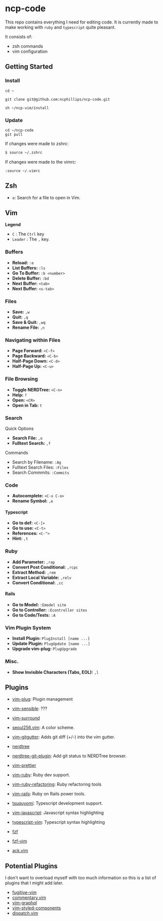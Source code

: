 # ncp-code 

This repo contains everything I need for editing code. It is currently 
made to make working with `ruby` and `typescript` quite pleasant. 

It consists of:

* zsh commands 
* vim configuration


## Getting Started

### Install

```ssh
cd ~

git clone git@github.com:ncphillips/ncp-code.git

sh ~/ncp-vim/install
```

### Update

```
cd ~/ncp-code
git pull
```

If changes were made to zshrc:

```zsh
$ source ~/.zshrc
```

If changes were made to the vimrc:

```vim
:source ~/.vimrc
```

## Zsh

* `o`: Search for a file to open in Vim.

## Vim

**Legend**

* `C` : The `Ctrl` key
* `Leader` : The `,` key.

### Buffers

<!-- TODO: Write about buffers and how they can be used. -->

* **Reload:** `:e` 
* **List Buffers:** `:ls`
* **Go To Buffer:** `:b <number>`
* **Delete Buffer:** `:bd`
* **Next Buffer:** `<tab>`
* **Next Buffer:** `<s-tab>`

### Files

* **Save:** `,w`
* **Quit:** `,q`
* **Save & Quit:** `,wq`
* **Rename File:** `,n`

### Navigating within Files

* **Page Forward:** `<C-f>`
* **Page Backward:** `<C-b>`
* **Half-Page Down:** `<C-d>`
* **Half-Page Up:** `<C-u>`

### File Browsing

* **Toggle NERDTree:** `<C-n>`
* **Help:** `?`
* **Open:** `<CR>`
* **Open in Tab:** `t`

<!-- NERDTree ScreenShot  -->

### Search

Quick Options

* **Search File:** `,o`
* **Fulltext Search:** `,f`

Commands

* Search by Filename: `:Ag`
* Fulltext Search Files: `:Files`
* Search Commmits: `:Commits`

<!-- Fulltext Search Gif -->
<!-- Filename Search Gif -->

### Code

* **Autocomplete:** `<C-x C-o>`
* **Rename Symbol:** `,e`
<!-- Autocomplete Gif for Ruby & Typescript  -->

#### Typescript

* **Go to def:** `<C-]>`
* **Go to use:** `<C-t>`
* **References:** `<C-^>`
* **Hint:** `,t`

<!-- Got to def/use gif -->

### Ruby

* **Add Parameter:** `,rap`
* **Convert Post Conditional:** `,rcpc`
* **Extract Method:** `,rem`
* **Extract Local Variable:** `,relv`
* **Convert Conditional:** `,cc`

#### Rails

* **Go to Model:** `:Emodel site`
* **Go to Controller:** `:Econtroller sites`
* **Go to Code/Tests:** `:A`

### Vim Plugin System

* **Install Plugin:** `PlugInstall [name ...]`
* **Update Plugin:** `PlugUpdate [name ...]`
* **Upgrade vim-plug:** `PlugUpgrade`

### Misc.

* **Show Invisible Characters (Tabs, EOL):** `,l`

## Plugins

* [vim-plug](https://github.com/junegunn/vim-plug): Plugin management
* [vim-sensible](https://github.com/tpope/vim-sensible): ???
* [vim-surround](https://github.com/tpope/vim-surround)
* [seoul256.vim](https://github.com/junegunn/seoul256.vim): A color scheme.
* [vim-gitgutter](https://github.com/airblade/vim-gitgutter): Adds git diff (+/-) into the vim gutter.

* [nerdtree](https://github.com/scrooloose/nerdtree)
* [nerdtree-git-plugin](https://github.com/Xuyuanp/nerdtree-git-plugin): Add git status to NERDTree browser.

* [vim-prettier](https://github.com/prettier/vim-prettier)

* [vim-ruby](https://github.com/vim-ruby/vim-ruby): Ruby dev support.  
* [vim-ruby-refactoring](https://github.com/ecomba/vim-ruby-refactoring): Ruby refactoring tools
* [vim-rails](https://github.com/tpope/vim-rails): Ruby on Rails power tools.

* [tsuquyomi](https://github.com/Quramy/tsuquyomi): Typescript development support.
* [vim-javascript](https://github.com/Quramy/vim-javascript): Javascript syntax highlighting
* [typescript-vim](https://github.com/leafgarland/typescript-vim): Typescript syntax highlighting

* [fzf](https://github.com/junegunn/fzf)
* [fzf-vim](https://github.com/junegunn/fzf-vim)
* [ack.vim](https://github.com/mileszs/ack.vim')


## Potential Plugins 

I don't want to overload myself with too much information
so this is a list of plugins that I might add later.

* [fugitive-vim](https://vimawesome.com/plugin/fugitive-vim)
* [commentary.vim](https://vimawesome.com/plugin/commentary-vim)
* [vim-graphql](https://vimawesome.com/plugin/vim-graphql)
* [vim-styled-components](https://vimawesome.com/plugin/vim-styled-components-hard-things)
* [dispatch.vim](https://vimawesome.com/plugin/vim-dispatch)

